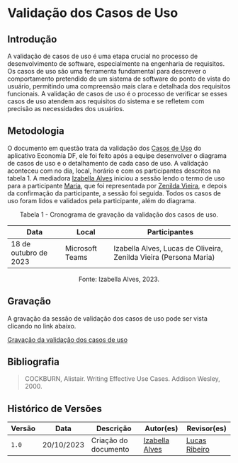 # Validação dos Casos de Uso
## Introdução
A validação de casos de uso é uma etapa crucial no processo de desenvolvimento de software, especialmente na engenharia de requisitos. Os casos de uso são uma ferramenta fundamental para descrever o comportamento pretendido de um sistema de software do ponto de vista do usuário, permitindo uma compreensão mais clara e detalhada dos requisitos funcionais. A validação de casos de uso é o processo de verificar se esses casos de uso atendem aos requisitos do sistema e se refletem com precisão as necessidades dos usuários.

## Metodologia
O documento em questão trata da validação dos [Casos de Uso](https://github.com/Requisitos-de-Software/2023.2-Economia-DF/blob/main/docs/modelagem/casos-de-uso.md) do aplicativo Economia DF, 
ele foi feito após a equipe desenvolver o diagrama de casos de uso e o detalhamento de cada caso de uso. 
A validação aconteceu com no dia, local, horário e com os participantes descritos na tabela 1. A mediadora [Izabella Alves](https://github.com/izabellaalves) iniciou a sessão lendo o termo de uso para a participante [Maria](https://github.com/Requisitos-de-Software/2023.2-Economia-DF/blob/main/docs/elicitacao/personas.md#persona-prim%C3%A1ria-2-maria-administradora), que foi representada por [Zenilda Vieira](https://github.com/zenildavieira), e depois da confirmação da participante, a sessão foi seguida. Todos os casos de uso foram lidos e validados pela participante, além do diagrama.

<div align="center">
<p>Tabela 1 - Cronograma de gravação da validação dos casos de uso.</p>
</div>

| Data              | Local           | Participantes                          |
|-------------------|------------------|---------------------------------------|
| 18 de outubro de 2023 | Microsoft Teams | Izabella Alves, Lucas de Oliveira, Zenilda Vieira (Persona Maria) |

<div align="center">
<p>Fonte: Izabella Alves, 2023.</p>
</div>

## Gravação
A gravação da sessão de validação dos casos de uso pode ser vista clicando no link abaixo.

[Gravação da validação dos casos de uso](https://youtu.be/y1klcVw4TIg)
## Bibliografia
> COCKBURN, Alistair. Writing Effective Use Cases. Addison Wesley, 2000. 
## Histórico de Versões


| Versão | Data       | Descrição                                 | Autor(es)                                                                                           | Revisor(es)                                      |
| ------ | ---------- | ----------------------------------------- | --------------------------------------------------------------------------------------------------- | --------------------- |
| `1.0`  | 20/10/2023 | Criação do documento                | [Izabella Alves](https://github.com/izabellaalves) | [Lucas Ribeiro](https://github.com/lucassouzs)|
